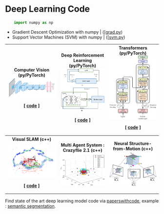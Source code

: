# Deep Learning Code

```python
    import numpy as np

```

+  Gradient Descent Optimization with numpy | ([[grad.py](code/grad.py))
+  Support Vector Machines (SVM) with numpy | ([[svm.py](code/svm.py))

<table width=100%>
<tr>
<th>
Computer Vision (py/PyTorch)

<img src="img/cv.png" width=100%> 

[ [code](./cnn_py.MD) ]

</th>
<th>
Deep Reinforcement Learning (py/PyTorch)

<img src="img/rl.png" width=100%> 

[ [code](./deeprl.MD) ]

</th>
<th>
Transformers (py/PyTorch)

<img src="img/transformer.png" width=100%> 

[ [code](./transformers.MD) ]

</th>
</tr>
<tr>
<th>
Visual SLAM (c++)

<img src="img/vslam2.png" width=100%> 

[ [code](./code/slam/README.MD) ]

</th>
<th>Multi Agent System : Crazyflie 2.1 (c++)

<img src="img/swarm.webp" width=100%> 

</th>
<th>
Neural Structure-from-Motion (c++)

<img src="img/sfm.png" width=100%> 

</th>
</tr>
</table>

Find state of the art deep learning model code via [paperswithcode](https://paperswithcode.com/sota), example : [semantic segmentation](https://paperswithcode.com/task/semantic-segmentation).